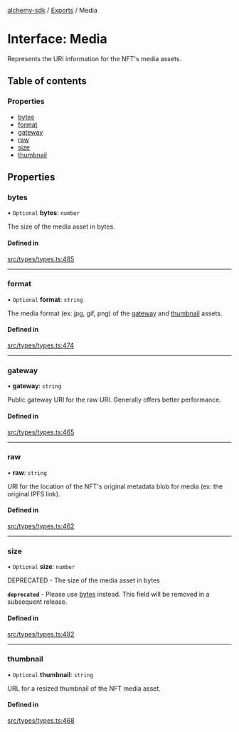 [alchemy-sdk](../README.md) / [Exports](../modules.md) / Media

# Interface: Media

Represents the URI information for the NFT's media assets.

## Table of contents

### Properties

- [bytes](Media.md#bytes)
- [format](Media.md#format)
- [gateway](Media.md#gateway)
- [raw](Media.md#raw)
- [size](Media.md#size)
- [thumbnail](Media.md#thumbnail)

## Properties

### bytes

• `Optional` **bytes**: `number`

The size of the media asset in bytes.

#### Defined in

[src/types/types.ts:485](https://github.com/alchemyplatform/alchemy-sdk-js/blob/c3fdebb/src/types/types.ts#L485)

___

### format

• `Optional` **format**: `string`

The media format (ex: jpg, gif, png) of the [gateway](Media.md#gateway) and
[thumbnail](Media.md#thumbnail) assets.

#### Defined in

[src/types/types.ts:474](https://github.com/alchemyplatform/alchemy-sdk-js/blob/c3fdebb/src/types/types.ts#L474)

___

### gateway

• **gateway**: `string`

Public gateway URI for the raw URI. Generally offers better performance.

#### Defined in

[src/types/types.ts:465](https://github.com/alchemyplatform/alchemy-sdk-js/blob/c3fdebb/src/types/types.ts#L465)

___

### raw

• **raw**: `string`

URI for the location of the NFT's original metadata blob for media (ex: the
original IPFS link).

#### Defined in

[src/types/types.ts:462](https://github.com/alchemyplatform/alchemy-sdk-js/blob/c3fdebb/src/types/types.ts#L462)

___

### size

• `Optional` **size**: `number`

DEPRECATED - The size of the media asset in bytes

**`deprecated`** - Please use [bytes](Media.md#bytes) instead. This field will be removed
  in a subsequent release.

#### Defined in

[src/types/types.ts:482](https://github.com/alchemyplatform/alchemy-sdk-js/blob/c3fdebb/src/types/types.ts#L482)

___

### thumbnail

• `Optional` **thumbnail**: `string`

URL for a resized thumbnail of the NFT media asset.

#### Defined in

[src/types/types.ts:468](https://github.com/alchemyplatform/alchemy-sdk-js/blob/c3fdebb/src/types/types.ts#L468)
